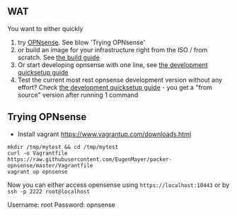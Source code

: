## WAT

You want to either quickly 

1. try [OPNsense](https://opnsense.org).  See blow 'Trying OPNsense'
2. or build an image for your infrastructure right from the ISO / from scratch. See [the build guide](https://github.com/EugenMayer/packer-opnsense/tree/master/build)
3. Or start developing opnsense with one line, see [the development quicksetup guide](https://github.com/EugenMayer/packer-opnsense/tree/master/development)
4. Test the current most rest opnsense development version without any effort? Check [the development quicksetup guide](https://github.com/EugenMayer/packer-opnsense/tree/master/development) - you get a "from source" version after running 1 command

## Trying OPNsense

 - Install vagrant https://www.vagrantup.com/downloads.html
 
 ```
mkdir /tmp/mytest && cd /tmp/mytest
curl -o Vagrantfile https://raw.githubusercontent.com/EugenMayer/packer-opnsense/master/Vagrantfile
vagrant up opnsense
```

Now you can either access opensense using `https://localhost:10443` or by `ssh -p 2222 root@localhost`

Username: root
Password: opnsense
